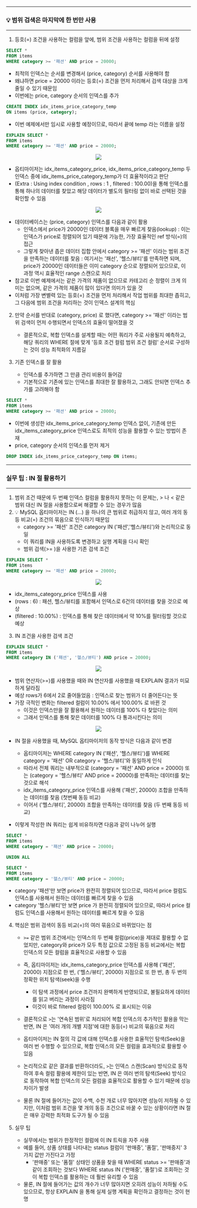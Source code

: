 -----
### 💡 범위 검색은 마지막에 한 번만 사용
-----
1. 등호(=) 조건을 사용하는 컬럼을 앞에, 범위 조건을 사용하는 컬럼을 뒤에 설정
```sql
SELECT *
FROM items
WHERE category >= '패션' AND price = 20000;
```
   - 최적의 인덱스는 순서를 변경해서 (price, category) 순서를 사용해야 함
   - 왜냐하면 price = 20000 이라는 등호(=) 조건을 먼저 처리해서 검색 대상을 크게 줄일 수 있기 때문임
   - 이번에는 price, category 순서의 인덱스를 추가
```sql
CREATE INDEX idx_items_price_category_temp
ON items (price, category);
```
   - 이번 예제에서만 임시로 사용할 예정이므로, 따라서 끝에 temp 라는 이름을 설정
```sql
EXPLAIN SELECT *
FROM items
WHERE category >= '패션' AND price = 20000;
```
<div align="center">
<img src="https://github.com/user-attachments/assets/40b0f4d3-7e1f-4103-ad7b-8d5df88e711e">
</div>

   - 옵티마이저는 idx_items_category_price, idx_items_price_category_temp 두 인덱스 중에 idx_items_price_category_temp가 더 효율적이라고 판단
   - (Extra : Using index condition , rows : 1 , filtered : 100.00)을 통해 인덱스를 통해 하나의 데이터를 찾았고 해당 데이터가 별도의 필터링 없이 바로 선택된 것을 확인할 수 있음
<div align="center">
<img src="https://github.com/user-attachments/assets/939c7ca5-c8be-424f-bfab-7c3c4a3ac0c9">
</div>

   - 데이터베이스는 (price, category) 인덱스를 다음과 같이 활용
     + 인덱스에서 price가 20000인 데이터 블록을 매우 빠르게 찾음(lookup) : 이는 인덱스가 price로 정렬되어 있기 때문에 가능한, 가장 효율적인 ref 방식(=)의 접근
     + 그렇게 찾아낸 좁은 데이터 집합 안에서 category >= '패션' 이라는 범위 조건을 만족하는 데이터를 찾음 : 여기서는 '패선', '헬스/뷰티'를 만족하면 되며, price가 20000인 데이터들은 이미 category 순으로 정렬되어 있으므로, 이 과정 역시 효율적인 range 스캔으로 처리
   - 참고로 이번 예제에서는 같은 가격의 제품이 없으므로 카테고리 순 정렬이 크게 의미는 없으며, 같은 가격의 제품이 많이 있다면 의미가 있을 것
   - 이처럼 가장 변별력 있는 등호(=) 조건을 먼저 처리해서 작업 범위를 최대한 좁히고, 그 다음에 범위 조건을 처리하는 것이 인덱스 설계의 핵심

2. 만약 순서를 반대로 (category, price) 로 했다면, category >= '패션' 이라는 범위 검색이 먼저 수행되면서 인덱스의 효율이 떨어졌을 것
   - 결론적으로, 복합 인덱스를 설계할 때는 어떤 쿼리가 주로 사용될지 예측하고, 해당 쿼리의 WHERE 절에 맞게 '등호 조건 컬럼 범위 조건 컬럼' 순서로 구성하는 것이 성능 최적화의 지름길

3. 기존 인덱스를 잘 활용
   - 인덱스를 추가하면 그 만큼 관리 비용이 들어감
   - 기본적으로 기존에 있는 인덱스를 최대한 잘 활용하고, 그래도 안되면 인덱스 추가를 고려해야 함
```sql
SELECT *
FROM items
WHERE category >= '패션' AND price = 20000;
```
   - 이번에 생성한 idx_items_price_category_temp 인덱스 없이, 기존에 만든 idx_items_category_price 인덱스로도 최적의 성능을 활용할 수 있는 방법이 존재
   - price, category 순서의 인덱스를 먼저 제거
```sql
DROP INDEX idx_items_price_category_temp ON items;
```

-----
### 실무 팁 : IN 절 활용하기
-----
1. 범위 조건 때문에 두 번째 인덱스 컬럼을 활용하지 못하는 이 문제는, > 나 < 같은 범위 대신 IN 절을 사용함으로써 해결할 수 있는 경우가 많음
2. 💡 MySQL 옵티마이저는 IN (...) 을 하나의 큰 범위로 취급하지 않고, 여러 개의 동등 비교(=) 조건의 묶음으로 인식하기 때문임
   - category >= '패션' 조건은 category IN ('패션','헬스/뷰티')와 논리적으로 동일
   - 이 쿼리를 IN을 사용하도록 변경하고 실행 계획을 다시 확인
   - 범위 검색(>= )을 사용한 기존 검색 조건
```sql
EXPLAIN SELECT *
FROM items
WHERE category >= '패션' AND price = 20000;
```
<div align="center">
<img src="https://github.com/user-attachments/assets/bf92c517-f86e-4cdd-8b8c-ae912aab197e">
</div>

   - idx_items_category_price 인덱스를 사용
   - (rows : 6) : 패션, 헬스/뷰티를 포함해서 인덱스로 6건의 데이터를 찾을 것으로 예상
   - (filtered : 10.00%) : 인덱스를 통해 찾은 데이터에서 약 10%를 필터링할 것으로 예상

3. IN 조건을 사용한 검색 조건
```sql
EXPLAIN SELECT *
FROM items
WHERE category IN ('패션', '헬스/뷰티') AND price = 20000;
```
<div align="center">
<img src="https://github.com/user-attachments/assets/9df813d6-3c10-4d86-ba05-5977ca43bdd9">
</div>

   - 범위 연산자(>=)를 사용했을 때와 IN 연산자를 사용했을 때 EXPLAIN 결과가 미묘하게 달라짐
   - 예상 rows가 6에서 2로 줄어들었음 : 인덱스로 찾는 범위가 더 줄어든다는 뜻
   - 가장 극적인 변화는 filtered 컬럼이 10.00% 에서 100.00% 로 바뀐 것
     + 이것은 인덱스만을 잘 활용해서 원하는 데이터를 100% 다 찾았다는 의미
     + 그래서 인덱스를 통해 찾은 데이터를 100% 다 통과시킨다는 의미
<div align="center">
<img src="https://github.com/user-attachments/assets/b1334ad9-a1de-4976-9955-4a1b6af9b1d0">
</div>

   - IN 절을 사용했을 때, MySQL 옵티마이저의 동작 방식은 다음과 같이 변경
     + 옵티마이저는 WHERE category IN ('패션', '헬스/뷰티')를 WHERE category = '패션' OR category = '헬스/뷰티'와 동일하게 인식
     + 따라서 전체 쿼리는 내부적으로 (category = '패션' AND price = 20000) 또는 (category = '헬스/뷰티' AND price = 20000)를 만족하는 데이터를 찾는 것으로 해석
     + idx_items_category_price 인덱스를 사용해 ('패션', 20000) 조합을 만족하는 데이터를 찾음 (첫번째 동등 비교)
     + 이어서 ('헬스/뷰티', 20000) 조합을 만족하는 데이터를 찾음 (두 번째 동등 비교)

   - 이렇게 작성한 IN 쿼리는 쉽게 비유하자면 다음과 같이 나누어 실행
```sql
SELECT *
FROM items
WHERE category = '패션' AND price = 20000;

UNION ALL

SELECT *
FROM items
WHERE category = '헬스/뷰티' AND price = 20000;
```
   - category '패션'만 보면 price가 완전히 정렬되어 있으므로, 따라서 price 컬럼도 인덱스를 사용해서 원하는 데이터를 빠르게 찾을 수 있음
   - category '헬스/뷰티'만 보면 price 가 완전히 정렬되어 있으므로, 따라서 price 컬럼도 인덱스를 사용해서 원하는 데이터를 빠르게 찾을 수 있음

4. 핵심은 범위 검색이 동등 비교(=)의 여러 묶음으로 바뀌었다는 점
   - ```>=``` 같은 범위 조건에서는 인덱스의 두 번째 컬럼(price)을 제대로 활용할 수 없었지만, category와 price가 모두 특정 값으로 고정된 동등 비교에서는 복합 인덱스의 모든 컬럼을 효율적으로 사용할 수 있음
   - 즉, 옵티마이저는 idx_items_category_price 인덱스를 사용해 ('패션', 20000) 지점으로 한 번, ('헬스/뷰티', 20000) 지점으로 또 한 번, 총 두 번의 정확한 위치 탐색(seek)을 수행
     + 이 탐색 과정에서 price 조건까지 완벽하게 반영되므로, 불필요하게 데이터를 읽고 버리는 과정이 사라짐
     + 이것이 바로 filtered 컬럼이 100.00% 로 표시되는 이유

   - 결론적으로 ```>```는 '연속된 범위'로 처리되어 복합 인덱스의 추가적인 활용을 막는 반면, IN 은 '여러 개의 개별 지점'에 대한 동등(=) 비교의 묶음으로 처리
   - 옵티마이저는 IN 절의 각 값에 대해 인덱스를 사용한 효율적인 탐색(Seek)을 여러 번 수행할 수 있으므로, 복합 인덱스의 모든 컬럼을 효과적으로 활용할 수 있음
   - 논리적으로 같은 결과를 반환하더라도, ```>```는 인덱스 스캔(Scan) 방식으로 동작하여 후속 컬럼 활용에 제한이 있는 반면, IN 은 여러 번의 탐색(Seek) 방식으로 동작하여 복합 인덱스의 모든 컬럼을 효율적으로 활용할 수 있기 때문에 성능 차이가 발생

   - 물론 IN 절에 들어가는 값이 수백, 수천 개로 너무 많아지면 성능이 저하될 수 있지만, 이처럼 범위 조건을 몇 개의 동등 조건으로 바꿀 수 있는 상황이라면 IN 절은 매우 강력한 최적화 도구가 될 수 있음

5. 실무 팁
   - 실무에서는 범위가 한정적인 컬럼에 이 IN 트릭을 자주 사용
   - 예를 들어, 상품 상태를 나타내는 status 컬럼이 '판매중', '품절', '판매중지' 3가지 값만 가진다고 가정
     + '판매중' 또는 '품절' 상태인 상품을 찾을 때 WHERE status >= '판매중'과 같이 조회하는 것보다 WHERE status IN ('판매중', '품절')로 조회하는 것이 복합 인덱스를 활용하는 데 훨씬 유리할 수 있음
   - 물론, IN 절에 들어가는 값의 개수가 너무 많아지면 오히려 성능이 저하될 수도 있으므로, 항상 EXPLAIN 을 통해 실제 실행 계획을 확인하고 결정하는 것이 현명
   
